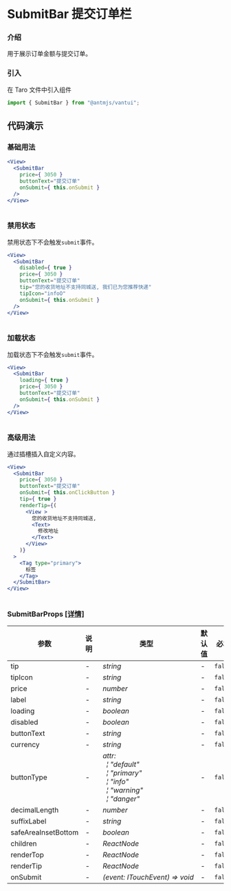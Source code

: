 # SubmitBar 提交订单栏

### 介绍

用于展示订单金额与提交订单。

### 引入

在 Taro 文件中引入组件

```js
import { SubmitBar } from "@antmjs/vantui"; 
```

## 代码演示

### 基础用法

```jsx
<View>
  <SubmitBar
    price={ 3050 }
    buttonText="提交订单"
    onSubmit={ this.onSubmit }
  />
</View>
 
```

### 禁用状态

禁用状态下不会触发`submit`事件。

```jsx
<View>
  <SubmitBar
    disabled={ true }
    price={ 3050 }
    buttonText="提交订单"
    tip="您的收货地址不支持同城送, 我们已为您推荐快递"
    tipIcon="infoO"
    onSubmit={ this.onSubmit }
  />
</View>
 
```

### 加载状态

加载状态下不会触发`submit`事件。

```jsx
<View>
  <SubmitBar
    loading={ true }
    price={ 3050 }
    buttonText="提交订单"
    onSubmit={ this.onSubmit }
  />
</View>
 
```

### 高级用法

通过插槽插入自定义内容。

```jsx
<View>
  <SubmitBar
    price={ 3050 }
    buttonText="提交订单"
    onSubmit={ this.onClickButton }
    tip={ true }
    renderTip={(
      <View >
        您的收货地址不支持同城送,
        <Text>
          修改地址
        </Text>
      </View>
    )}
  >
    <Tag type="primary">
      标签
    </Tag>
  </SubmitBar>
</View>
 
```
### SubmitBarProps [[详情]](https://github.com/AntmJS/vantui/tree/main/packages/vantui/types/submit-bar.d.ts)   

| 参数 | 说明 | 类型 | 默认值 | 必填 |
| --- | --- | --- | --- | --- |
| tip | - | _&nbsp;&nbsp;string<br/>_ | - | `false` |
| tipIcon | - | _&nbsp;&nbsp;string<br/>_ | - | `false` |
| price | - | _&nbsp;&nbsp;number<br/>_ | - | `false` |
| label | - | _&nbsp;&nbsp;string<br/>_ | - | `false` |
| loading | - | _&nbsp;&nbsp;boolean<br/>_ | - | `false` |
| disabled | - | _&nbsp;&nbsp;boolean<br/>_ | - | `false` |
| buttonText | - | _&nbsp;&nbsp;string<br/>_ | - | `false` |
| currency | - | _&nbsp;&nbsp;string<br/>_ | - | `false` |
| buttonType | - | _&nbsp;&nbsp;attr:<br/>&nbsp;&nbsp;&nbsp;&nbsp;&brvbar;&nbsp;"default"<br/>&nbsp;&nbsp;&nbsp;&nbsp;&brvbar;&nbsp;"primary"<br/>&nbsp;&nbsp;&nbsp;&nbsp;&brvbar;&nbsp;"info"<br/>&nbsp;&nbsp;&nbsp;&nbsp;&brvbar;&nbsp;"warning"<br/>&nbsp;&nbsp;&nbsp;&nbsp;&brvbar;&nbsp;"danger"<br/>_ | - | `false` |
| decimalLength | - | _&nbsp;&nbsp;number<br/>_ | - | `false` |
| suffixLabel | - | _&nbsp;&nbsp;string<br/>_ | - | `false` |
| safeAreaInsetBottom | - | _&nbsp;&nbsp;boolean<br/>_ | - | `false` |
| children | - | _&nbsp;&nbsp;ReactNode<br/>_ | - | `false` |
| renderTop | - | _&nbsp;&nbsp;ReactNode<br/>_ | - | `false` |
| renderTip | - | _&nbsp;&nbsp;ReactNode<br/>_ | - | `false` |
| onSubmit | - | _&nbsp;&nbsp;(event:&nbsp;ITouchEvent)&nbsp;=>&nbsp;void<br/>_ | - | `false` |

